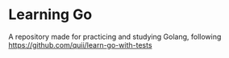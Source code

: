 # Learning Go
A repository made for practicing and studying Golang, following https://github.com/quii/learn-go-with-tests
